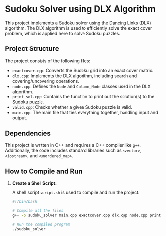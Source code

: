 # Sudoku Solver using DLX Algorithm

This project implements a Sudoku solver using the Dancing Links (DLX) algorithm. The DLX algorithm is used to efficiently solve the exact cover problem, which is applied here to solve Sudoku puzzles.

## Project Structure

The project consists of the following files:

- `exactcover.cpp`: Converts the Sudoku grid into an exact cover matrix.
- `dlx.cpp`: Implements the DLX algorithm, including search and covering/uncovering operations.
- `node.cpp`: Defines the `Node` and `Column_Node` classes used in the DLX algorithm.
- `print_sol.cpp`: Contains the function to print out the solution(s) to the Sudoku puzzle.
- `valid.cpp`: Checks whether a given Sudoku puzzle is valid.
- `main.cpp`: The main file that ties everything together, handling input and output.

## Dependencies

This project is written in C++ and requires a C++ compiler like `g++`. Additionally, the code includes standard libraries such as `<vector>`, `<iostream>`, and `<unordered_map>`.

## How to Compile and Run

1. **Create a Shell Script:**

   A shell script `script.sh` is used to compile and run the project. 

   ```bash
   #!/bin/bash

   # Compile all the files
   g++ -o sudoku_solver main.cpp exactcover.cpp dlx.cpp node.cpp print_sol.cpp valid.cpp

   # Run the compiled program
   ./sudoku_solver
